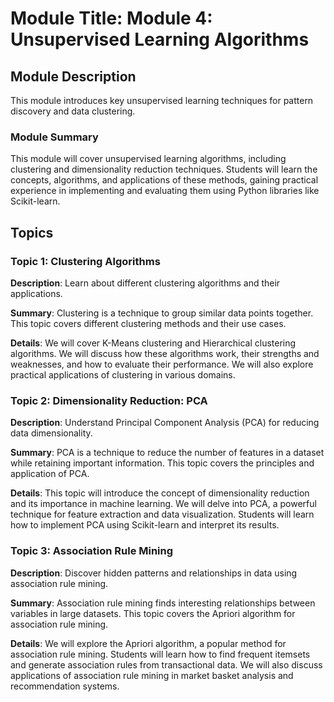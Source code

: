 
# Module Title: Module 4: Unsupervised Learning Algorithms

## Module Description
This module introduces key unsupervised learning techniques for pattern discovery and data clustering.

### Module Summary
This module will cover unsupervised learning algorithms, including clustering and dimensionality reduction techniques. Students will learn the concepts, algorithms, and applications of these methods, gaining practical experience in implementing and evaluating them using Python libraries like Scikit-learn.

## Topics

### Topic 1: Clustering Algorithms
**Description**: Learn about different clustering algorithms and their applications.

**Summary**:
Clustering is a technique to group similar data points together. This topic covers different clustering methods and their use cases.

**Details**:
We will cover K-Means clustering and Hierarchical clustering algorithms. We will discuss how these algorithms work, their strengths and weaknesses, and how to evaluate their performance. We will also explore practical applications of clustering in various domains.

### Topic 2: Dimensionality Reduction: PCA
**Description**: Understand Principal Component Analysis (PCA) for reducing data dimensionality.

**Summary**:
PCA is a technique to reduce the number of features in a dataset while retaining important information. This topic covers the principles and application of PCA.

**Details**:
This topic will introduce the concept of dimensionality reduction and its importance in machine learning. We will delve into PCA, a powerful technique for feature extraction and data visualization. Students will learn how to implement PCA using Scikit-learn and interpret its results.

### Topic 3: Association Rule Mining
**Description**: Discover hidden patterns and relationships in data using association rule mining.

**Summary**:
Association rule mining finds interesting relationships between variables in large datasets. This topic covers the Apriori algorithm for association rule mining.

**Details**:
We will explore the Apriori algorithm, a popular method for association rule mining. Students will learn how to find frequent itemsets and generate association rules from transactional data. We will also discuss applications of association rule mining in market basket analysis and recommendation systems.
